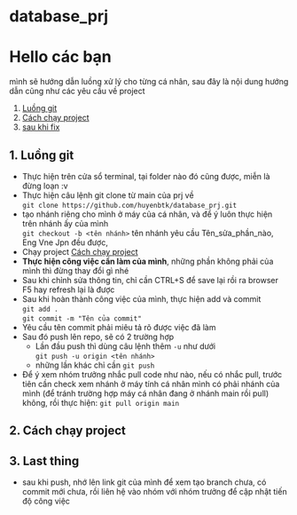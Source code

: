 # database_prj
#  Hello các bạn
mình sẽ hướng dẫn luồng xử lý cho từng cá nhân, sau đây là nội dung hướng dẫn cũng như các yêu cầu về project

1. [Luồng git](#gitflow)
2. [Cách chạy project](#run)
3. [sau khi fix](#fixed )

## 1. Luồng git<div id='gitflow'></div>
- Thực hiện trên cửa sổ terminal, tại folder nào đó cũng được, miễn là đừng loạn :v
- Thực hiện câu lệnh git clone từ main của prj về<br>
`git clone https://github.com/huyenbtk/database_prj.git`
- tạo nhánh riêng cho mình ở máy của cá nhân, và để ý luôn thực hiện trên nhánh ấy của mình<br>
`git checkout -b <tên nhánh>`
tên nhánh yêu cầu Tên_sửa_phần_nào, Eng Vne Jpn đều được,
- Chạy project [Cách chạy project](#run)
- <b>Thực hiện công việc cần làm của mình</b>, những phần không phải của mình thì đừng thay đổi gì nhé
- Sau khi chỉnh sửa thông tin, chỉ cần CTRL+S để save lại rồi ra browser F5 hay refresh lại là được
- Sau khi hoàn thành công việc của mình, thực hiện add và commit<br>
`git add . `<br>
`git commit -m "Tên của commit"`
- Yêu cầu tên commit phải miêu tả rõ được việc đã làm
- Sau đó push lên repo, sẽ có 2 trường hợp
  - Lần đầu push thì dùng câu lệnh thêm `-u` như dưới<br>
    `git push -u origin <tên nhánh>`
  - những lần khác chỉ cần `git push`
- Để ý xem nhóm trưởng nhắc pull code như nào, nếu có nhắc pull, trước tiên cần check xem nhánh ở máy tính cá nhân mình có phải nhánh của mình (để tránh trường hợp máy cá nhân đang ở nhánh main rồi pull) không, rồi thực hiện: `git pull origin main`
## 2. Cách chạy project <div id='run'></div>
## 3. Last thing <div id='fixed'></div>
- sau khi push, nhớ lên link git của mình để xem tạo branch chưa, có commit mới chưa, rồi liên hệ vào nhóm với nhóm trưởng để cập nhật tiến độ công việc
